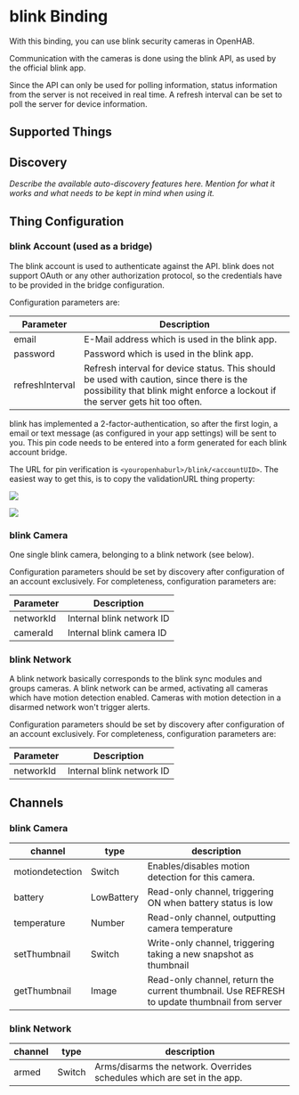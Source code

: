 # blink Binding

With this binding, you can use blink security cameras in OpenHAB.

Communication with the cameras is done using the blink API, as used by the official blink app.

Since the API can only be used for polling information, status information from the server is not received in real time.
A refresh interval can be set to poll the server for device information.

## Supported Things

## Discovery

_Describe the available auto-discovery features here. Mention for what it works and what needs to be kept in mind when
using it._

## Thing Configuration

### blink Account (used as a bridge)

The blink account is used to authenticate against the API. blink does not support OAuth or any other authorization
protocol, so the credentials have to be provided in the bridge configuration.

Configuration parameters are:

| Parameter         | Description                                    |
| ---------         | ---------------------------------------------- |
| email             | E-Mail address which is used in the blink app. |
| password          | Password which is used in the blink app.       |
| refreshInterval   | Refresh interval for device status. This should be used with caution, since there is the possibility that blink might enforce a lockout if the server gets hit too often. | 

blink has implemented a 2-factor-authentication, so after the first login, a email or text message (as configured in
your app settings)
will be sent to you. This pin code needs to be entered into a form generated for each blink account bridge.

The URL for pin verification is `<youropenhaburl>/blink/<accountUID>`. The easiest way to get this, is to copy the
validationURL thing property:

![](doc/verification-url.png)

![](doc/2fa.png)

### blink Camera

One single blink camera, belonging to a blink network (see below).

Configuration parameters should be set by discovery after configuration of an account exclusively. For completeness,
configuration parameters are:

| Parameter         | Description                       |
| ---------         | ----------------------------------|
| networkId         | Internal blink network ID         |
| cameraId          | Internal blink camera ID          |

### blink Network

A blink network basically corresponds to the blink sync modules and groups cameras. A blink network can be armed,
activating all cameras which have motion detection enabled. Cameras with motion detection in a disarmed network won't
trigger alerts.

Configuration parameters should be set by discovery after configuration of an account exclusively. For completeness,
configuration parameters are:

| Parameter         | Description                       |
| ---------         | ----------------------------------|
| networkId         | Internal blink network ID         |

## Channels

### blink Camera

| channel  | type   | description                  |
|----------|--------|------------------------------|
| motiondetection  | Switch | Enables/disables motion detection for this camera.  |
| battery | LowBattery | Read-only channel, triggering ON when battery status is low |
| temperature | Number | Read-only channel, outputting camera temperature |
| setThumbnail | Switch | Write-only channel, triggering taking a new snapshot as thumbnail |
| getThumbnail | Image | Read-only channel, return the current thumbnail. Use REFRESH to update thumbnail from server |

### blink Network

| channel  | type   | description                  |
|----------|--------|------------------------------|
| armed  | Switch | Arms/disarms the network. Overrides schedules which are set in the app.  |
